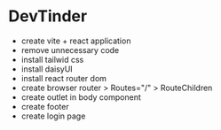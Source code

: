 # DevTinder

- create vite + react application
- remove unnecessary code 
- install tailwid css
- install daisyUI
- install react router dom
- create browser router > Routes="/" > RouteChildren 
- create outlet in body component
- create footer
- create login page
